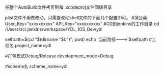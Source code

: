 把整个AutoBuild文件拷贝到和 .xcodeproj文件同级目录

plist文件不用做改动，只需要改动shell文件的下面几个配置即可。
#蒲公英
User_Key="xxxxxxxxxx"
API_Key="xxxxxxxxxx"
#CD到jenkins的工作目录
cd /Users/zc/.jenkins/workspace/YDL_IOS_Dev/ydl

selfpath=$(cd "$(dirname "$0")"; pwd)
echo '当前路径--->'$selfpath
#工程名
project_name=ydl

#打包模式Debug/Release
development_mode=Debug

#scheme名
scheme_name=ydl
